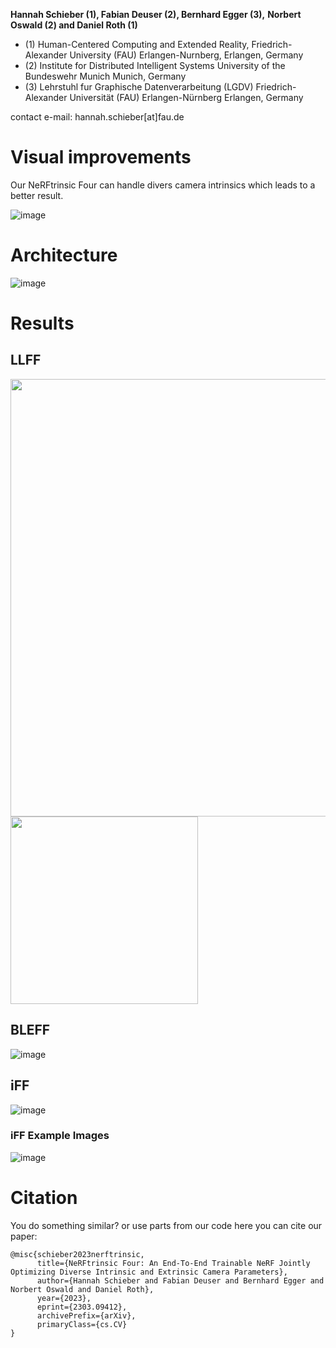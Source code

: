 

**Hannah Schieber (1), Fabian Deuser (2), Bernhard Egger (3),**
**Norbert Oswald (2) and Daniel Roth (1)**

- (1) Human-Centered Computing and Extended Reality, Friedrich-Alexander University (FAU) Erlangen-Nurnberg, Erlangen, Germany 
- (2) Institute for Distributed Intelligent Systems University of the Bundeswehr Munich Munich, Germany
- (3) Lehrstuhl fur Graphische Datenverarbeitung (LGDV) Friedrich-Alexander Universität (FAU) Erlangen-Nürnberg Erlangen, Germany

contact e-mail: hannah.schieber[at]fau.de

# Visual improvements

Our NeRFtrinsic Four can handle divers camera intrinsics which leads to a better result.

![image](https://user-images.githubusercontent.com/22636930/231704734-de5774b9-7af6-4f77-ade1-92b5431bfe0a.png) 

# Architecture

![image](https://user-images.githubusercontent.com/22636930/231704527-8c070d6b-0ac8-4432-9bd2-17725a04d191.png)

# Results
## LLFF

<img src="https://user-images.githubusercontent.com/22636930/231704938-ae113dbc-d15f-4540-91fc-3deb95ebf8c8.png" width="700"/> <img src="https://user-images.githubusercontent.com/22636930/231704635-d8697cbe-bce4-4907-a306-04b9ea654e96.png" width="300"/> 


## BLEFF  
![image](https://user-images.githubusercontent.com/22636930/231705973-028f4b1e-27c3-4d3e-ba24-038afd04ce6c.png)  

## iFF

![image](https://user-images.githubusercontent.com/22636930/231706040-cb0ef15e-f923-419c-a71c-4d910c5220b4.png)  


### iFF Example Images

![image](https://user-images.githubusercontent.com/22636930/231706690-bfa8a920-4800-48aa-9104-6dc0c33d4c4b.png)

# Citation

You do something similar? or use parts from our code here you can cite our paper:

```
@misc{schieber2023nerftrinsic,
      title={NeRFtrinsic Four: An End-To-End Trainable NeRF Jointly Optimizing Diverse Intrinsic and Extrinsic Camera Parameters}, 
      author={Hannah Schieber and Fabian Deuser and Bernhard Egger and Norbert Oswald and Daniel Roth},
      year={2023},
      eprint={2303.09412},
      archivePrefix={arXiv},
      primaryClass={cs.CV}
}
```

